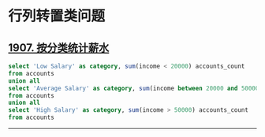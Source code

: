 # 行列转置类问题

## [1907. 按分类统计薪水](https://leetcode.cn/problems/count-salary-categories/description/?envType=study-plan-v2&envId=sql-free-50)

```sql
select 'Low Salary' as category, sum(income < 20000) accounts_count
from accounts
union all
select 'Average Salary' as category, sum(income between 20000 and 50000) accounts_count
from accounts
union all
select 'High Salary' as category, sum(income > 50000) accounts_count
from accounts
```

---
